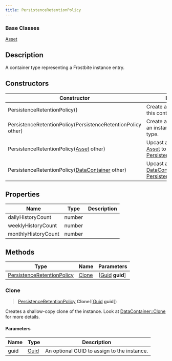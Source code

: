 ```yaml
---
title: PersistenceRetentionPolicy
---
```

### Base Classes

[Asset](/vext/ref/fb/asset/)

## Description

A container type representing a Frostbite instance entry.

## Constructors

| Constructor                                                                           | Description                                                                                                                                 |
| ------------------------------------------------------------------------------------- | ------------------------------------------------------------------------------------------------------------------------------------------- |
| PersistenceRetentionPolicy()                                                          | Create a new instance of this container type.                                                                                               |
| PersistenceRetentionPolicy(PersistenceRetentionPolicy other)                          | Create a reference copy of an instance of the same type.                                                                                    |
| PersistenceRetentionPolicy([Asset](/vext/ref/fb/asset/) other)                                      | Upcast an instance of type [Asset](/vext/ref/fb/asset/) to [PersistenceRetentionPolicy](/vext/ref/fb/persistenceretentionpolicy/).                                      |
| PersistenceRetentionPolicy([DataContainer](/vext/ref/shared/class/datacontainer) other) | Upcast an instance of type [DataContainer](/vext/ref/shared/class/datacontainer) to [PersistenceRetentionPolicy](/vext/ref/fb/persistenceretentionpolicy/). |

## Properties

| Name                | Type   | Description |
| ------------------- | ------ | ----------- |
| dailyHistoryCount   | number |             |
| weeklyHistoryCount  | number |             |
| monthlyHistoryCount | number |             |

## Methods

| Type                                                     | Name            | Parameters                                     |
| -------------------------------------------------------- | --------------- | ---------------------------------------------- |
| [PersistenceRetentionPolicy](/vext/ref/fb/persistenceretentionpolicy/) | [Clone](#clone) | \[[Guid](/vext/ref/shared/class/guid) **guid**\] |

### Clone

> [PersistenceRetentionPolicy](/vext/ref/fb/persistenceretentionpolicy/) **Clone**(\[[Guid](/vext/ref/shared/class/guid) **guid**\])

Creates a shallow-copy clone of the instance. Look at [DataContainer::Clone](/vext/ref/shared/class/datacontainer#clone) for more details.

#### Parameters

| Name | Type         | Description                                 |
| ---- | ------------ | ------------------------------------------- |
| guid | [Guid](/vext/ref/shared/class/guid/) | An optional GUID to assign to the instance. |
